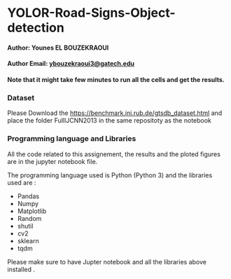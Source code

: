 # YOLOR-Road-Signs-Object-detection

#### Author: Younes EL BOUZEKRAOUI

#### Author Email: ybouzekraoui3@gatech.edu


#### Note that it might take few minutes to run all the cells and get the results.

### Dataset
Please Download the  https://benchmark.ini.rub.de/gtsdb_dataset.html and place the folder FullIJCNN2013 in the same repositoty as the notebook

### Programming language and Libraries
All the code related to this assignement, the results and the ploted figures are in the jupyter notebook file.

The programming language used  is Python (Python 3) and the libraries used are :

- Pandas
- Numpy
- Matplotlib
- Random
- shutil
- cv2
- sklearn
- tqdm


Please make sure to have Jupter notebook and all the libraries above installed .

